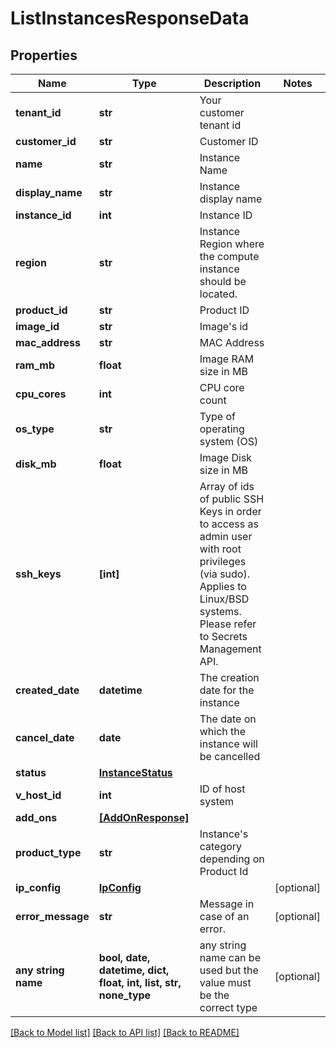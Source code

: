 # ListInstancesResponseData


## Properties
Name | Type | Description | Notes
------------ | ------------- | ------------- | -------------
**tenant_id** | **str** | Your customer tenant id | 
**customer_id** | **str** | Customer ID | 
**name** | **str** | Instance Name | 
**display_name** | **str** | Instance display name | 
**instance_id** | **int** | Instance ID | 
**region** | **str** | Instance Region where the compute instance should be located. | 
**product_id** | **str** | Product ID | 
**image_id** | **str** | Image&#39;s id | 
**mac_address** | **str** | MAC Address | 
**ram_mb** | **float** | Image RAM size in MB | 
**cpu_cores** | **int** | CPU core count | 
**os_type** | **str** | Type of operating system (OS) | 
**disk_mb** | **float** | Image Disk size in MB | 
**ssh_keys** | **[int]** | Array of ids of public SSH Keys in order to access as admin user with root privileges (via sudo). Applies to Linux/BSD systems. Please refer to Secrets Management API. | 
**created_date** | **datetime** | The creation date for the instance | 
**cancel_date** | **date** | The date on which the instance will be cancelled | 
**status** | [**InstanceStatus**](InstanceStatus.md) |  | 
**v_host_id** | **int** | ID of host system | 
**add_ons** | [**[AddOnResponse]**](AddOnResponse.md) |  | 
**product_type** | **str** | Instance&#39;s category depending on Product Id | 
**ip_config** | [**IpConfig**](IpConfig.md) |  | [optional] 
**error_message** | **str** | Message in case of an error. | [optional] 
**any string name** | **bool, date, datetime, dict, float, int, list, str, none_type** | any string name can be used but the value must be the correct type | [optional]

[[Back to Model list]](../README.md#documentation-for-models) [[Back to API list]](../README.md#documentation-for-api-endpoints) [[Back to README]](../README.md)


